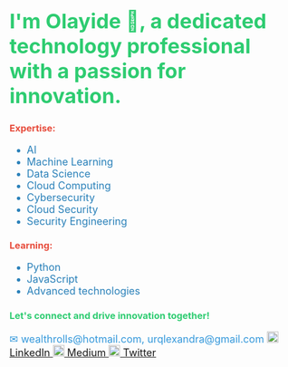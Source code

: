 
<h1 style="color: #2ecc71; font-size: 36px;">I'm <strong>Olayide</strong> 👋, a dedicated technology professional with a passion for innovation.</h1>

<h3 style="color: #e74c3c;">Expertise:</h3>

<ul style="font-size: 18px; color: #2980b9;">
<li>AI</li>
<li>Machine Learning</li>
<li>Data Science</li>
<li>Cloud Computing</li>
<li>Cybersecurity</li>
<li>Cloud Security</li>
<li>Security Engineering</li>
</ul>

<h3 style="color: #e74c3c;">Learning:</h3>

<ul style="font-size: 18px; color: #2980b9;">
<li>Python</li>
<li>JavaScript</li>
<li>Advanced technologies</li>
</ul>

<h3 style="color: #2ecc71;">Let's connect and drive innovation together!</h3>

<p style="font-size: 18px; color: #3498db;">
✉ wealthrolls@hotmail.com, urqlexandra@gmail.com
<a href="https://www.linkedin.com/in/olayide-emmanuel-olatunji/">
    <img src="https://path_to_linkedin_logo_image" width="20" height="20" alt="LinkedIn Logo" /> LinkedIn
</a>
<a href="https://medium.com/@Engr.OlayideOlatunji">
    <img src="https://path_to_medium_logo_image" width="20" height="20" alt="Medium Logo" /> Medium
</a>
<a href="https://twitter.com/your_twitter_handle">
    <img src="https://path_to_twitter_logo_image" width="20" height="20" alt="Twitter Logo" /> Twitter
</a>
</p>


